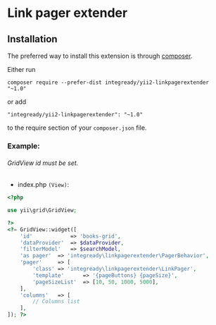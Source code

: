 Link pager extender
============================

Installation
------------

The preferred way to install this extension is through [composer](http://getcomposer.org/download/).

Either run

```
composer require --prefer-dist integready/yii2-linkpagerextender "~1.0"
```

or add

```
"integready/yii2-linkpagerextender": "~1.0"
```

to the require section of your `composer.json` file.

### Example:

###### GridView id must be set.

* index.php `(View)`:
```php
<?php

use yii\grid\GridView;

?>
<?= GridView::widget([
    'id'            => 'books-grid',
    'dataProvider'  => $dataProvider,
    'filterModel'   => $searchModel,
    'as pager'  => 'integready\linkpagerextender\PagerBehavior',
    'pager'     => [
        'class' => 'integready\linkpagerextender\LinkPager',
        'template'      => '{pageButtons} {pageSize}',
        'pageSizeList'  => [10, 50, 1000, 5000],
    ],
    'columns'   => [
        // Columns list
    ],
]); ?>
```

